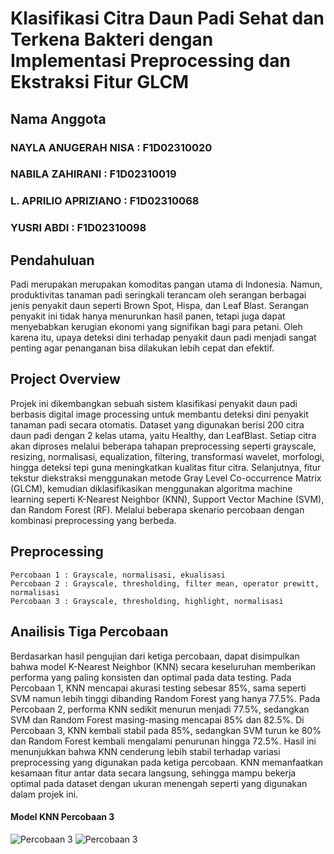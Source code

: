 # Klasifikasi Citra Daun Padi Sehat dan Terkena Bakteri dengan Implementasi Preprocessing dan Ekstraksi Fitur GLCM
## Nama Anggota
###  NAYLA ANUGERAH NISA : F1D02310020
###  NABILA ZAHIRANI : F1D02310019
###  L. APRILIO APRIZIANO : F1D02310068
###  YUSRI ABDI : F1D02310098
## Pendahuluan
Padi merupakan merupakan komoditas pangan utama di Indonesia. Namun, produktivitas tanaman padi seringkali terancam oleh serangan berbagai jenis penyakit daun seperti Brown Spot, Hispa, dan Leaf Blast. Serangan penyakit ini tidak hanya menurunkan hasil panen, tetapi juga dapat menyebabkan kerugian ekonomi yang signifikan bagi para petani. Oleh karena itu, upaya deteksi dini terhadap penyakit daun padi menjadi sangat penting agar penanganan bisa dilakukan lebih cepat dan efektif.
## Project Overview
Projek ini dikembangkan sebuah sistem klasifikasi penyakit daun padi berbasis digital image processing untuk membantu deteksi dini penyakit tanaman padi secara otomatis. Dataset yang digunakan berisi 200 citra daun padi dengan 2 kelas utama, yaitu Healthy, dan LeafBlast. Setiap citra akan diproses melalui beberapa tahapan preprocessing seperti grayscale, resizing, normalisasi, equalization, filtering, transformasi wavelet, morfologi, hingga deteksi tepi guna meningkatkan kualitas fitur citra. Selanjutnya, fitur tekstur diekstraksi menggunakan metode Gray Level Co-occurrence Matrix (GLCM), kemudian diklasifikasikan menggunakan algoritma machine learning seperti K-Nearest Neighbor (KNN), Support Vector Machine (SVM), dan Random Forest (RF). Melalui beberapa skenario percobaan dengan kombinasi preprocessing yang berbeda.
## Preprocessing
```
Percobaan 1 : Grayscale, normalisasi, ekualisasi
Percobaan 2 : Grayscale, thresholding, filter mean, operator prewitt, normalisasi
Percobaan 3 : Grayscale, thresholding, highlight, normalisasi
```
## Anailisis Tiga Percobaan
Berdasarkan hasil pengujian dari ketiga percobaan, dapat disimpulkan bahwa model K-Nearest Neighbor (KNN) secara keseluruhan memberikan performa yang paling konsisten dan optimal pada data testing. Pada Percobaan 1, KNN mencapai akurasi testing sebesar 85%, sama seperti SVM namun lebih tinggi dibanding Random Forest yang hanya 77.5%. Pada Percobaan 2, performa KNN sedikit menurun menjadi 77.5%, sedangkan SVM dan Random Forest masing-masing mencapai 85% dan 82.5%. Di Percobaan 3, KNN kembali stabil pada 85%, sedangkan SVM turun ke 80% dan Random Forest kembali mengalami penurunan hingga 72.5%. Hasil ini menunjukkan bahwa KNN cenderung lebih stabil terhadap variasi preprocessing yang digunakan pada ketiga percobaan. KNN memanfaatkan kesamaan fitur antar data secara langsung, sehingga mampu bekerja optimal pada dataset dengan ukuran menengah seperti yang digunakan dalam projek ini.

#### Model KNN Percobaan 3

![Percobaan 3](https://i.imgur.com/HBuChhQ.png)
![Percobaan 3](https://i.imgur.com/WEdNbub.png)
